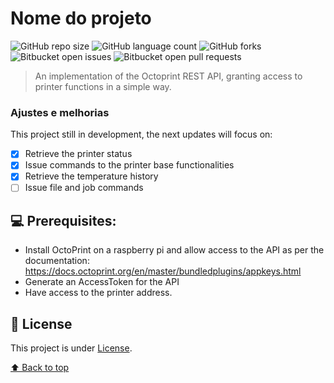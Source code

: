 # Nome do projeto

![GitHub repo size](https://img.shields.io/github/repo-size/iuricode/README-template?style=for-the-badge)
![GitHub language count](https://img.shields.io/github/languages/count/iuricode/README-template?style=for-the-badge)
![GitHub forks](https://img.shields.io/github/forks/iuricode/README-template?style=for-the-badge)
![Bitbucket open issues](https://img.shields.io/bitbucket/issues/iuricode/README-template?style=for-the-badge)
![Bitbucket open pull requests](https://img.shields.io/bitbucket/pr-raw/iuricode/README-template?style=for-the-badge)

> An implementation of the Octoprint REST API, granting access to printer functions in a simple way.

### Ajustes e melhorias

This project still in development, the next updates will focus on:

- [x] Retrieve the printer status
- [x] Issue commands to the printer base functionalities
- [x] Retrieve the temperature history
- [ ] Issue file and job commands

## 💻 Prerequisites:

* Install OctoPrint on a raspberry pi and allow access to the API as per the documentation: https://docs.octoprint.org/en/master/bundledplugins/appkeys.html
* Generate an AccessToken for the API
* Have access to the printer address.

## 📝 License

This project is under [License](LICENSE.md).

[⬆ Back to top](#nome-do-projeto)<br>
